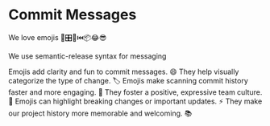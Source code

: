 # Commit Messages

We love emojis 🚂🎛️🧶⏮️📦😂😎

We use semantic-release syntax for messaging

Emojis add clarity and fun to commit messages. 😄
They help visually categorize the type of change. 🏷️
Emojis make scanning commit history faster and more engaging. 👀
They foster a positive, expressive team culture. 🤝
Emojis can highlight breaking changes or important updates. ⚡️
They make our project history more memorable and welcoming. 📚
